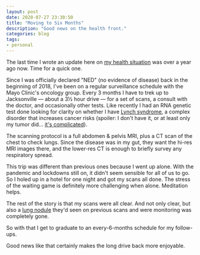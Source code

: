 ```yaml
---
layout: post
date: 2020-07-27 23:30:50
title: "Moving to Six Months"
description: "Good news on the health front."
categories: blog
tags:
- personal
---
```


The last time I wrote an update here on [my health situation](/post/moving-to-three-months/ "Moving to Three Months") was over a year ago now. Time for a quick one.

Since I was officially declared "NED" (no evidence of disease) back in the beginning of 2018, I've been on a regular surveillance schedule with the Mayo Clinic's oncology group. Every 3 months I have to trek up to Jacksonville — about a 3½ hour drive — for a set of scans, a consult with the doctor, and occasionally other tests. Like recently I had an RNA genetic test done looking for clarity on whether I have [Lynch syndrome](https://ghr.nlm.nih.gov/condition/lynch-syndrome "Lynch syndrome"), a complex disorder that increases cancer risks (spoiler: I don't have it, or at least only my tumor did... [it's complicated](/post/the-infinity-machine/ "The Infinity Machine")).

The scanning protocol is a full abdomen & pelvis MRI, plus a CT scan of the chest to check lungs. Since the disease was in my gut, they want the hi-res MRI images there, and the lower-res CT is enough to briefly survey any respiratory spread.

This trip was different than previous ones because I went up alone. With the pandemic and lockdowns still on, it didn't seem sensible for all of us to go. So I holed up in a hotel for one night and got my scans all done. The stress of the waiting game is definitely more challenging when alone. Meditation helps.

The rest of the story is that my scans were all clear. And not only clear, but also a [lung nodule](https://www.mayoclinic.org/diseases-conditions/lung-cancer/expert-answers/lung-nodules/faq-20058445 "Lung nodules") they'd seen on previous scans and were monitoring was completely gone.

So with that I get to graduate to an every-6-months schedule for my follow-ups.

Good news like that certainly makes the long drive back more enjoyable.
